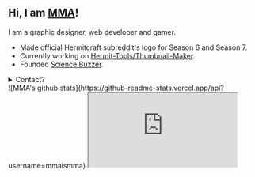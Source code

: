 ## Hi, I am [MMA](https://github.com/mmaismma)!
I am a graphic designer, web developer and gamer.
  - Made official Hermitcraft subreddit's logo for Season 6 and Season 7.<br>
  - Currently working on [Hermit-Tools/Thumbnail-Maker](https://github.com/hermit-tools/Thumbnail-Maker).  
  - Founded [Science Buzzer](https://www.outre.ml).
  <details>
  <summary>Contact?</summary>
  I am present on most of social media websites with the same username. The best way to contact me is via <a href="https://facebook.com/mmaismma">Facebook</a>, <a href="https://twitter.com/mmaismma">Twitter</a> or Discord@mmaismma#6677. You can also <a href="mailto:mmaismma@hotmail.com">email me</a>.
  </details>  
![MMA's github stats](https://github-readme-stats.vercel.app/api?username=mmaismma)

<iframe src="https://github-readme-stats.vercel.app/api?username=mmaismma"></iframe>
